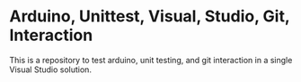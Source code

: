 # Arduino, Unittest, Visual, Studio, Git, Interaction
This is a repository to test arduino, unit testing, and git interaction in a single Visual Studio solution.
